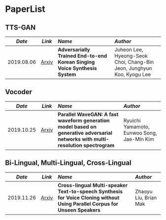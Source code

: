 # PaperList


## TTS-GAN
*Date*  |  *Link* |  *Name*  |  *Author*  |
:---: | :---: | :--- | :--- |
2019.08.06  |  [Arxiv](https://arxiv.org/abs/1908.01919)  | **Adversarially Trained End-to-end Korean Singing Voice Synthesis System** |  Juheon Lee, Hyeong-Seok Choi, Chang-Bin Jeon, Junghyun Koo, Kyogu Lee  | 

## Vocoder
*Date*  |  *Link* | *Name* | *Author* |
:---: | :---: | :--- | :--- |
2019.10.25  |  [Arxiv](https://arxiv.org/abs/1910.1148)  | **Parallel WaveGAN: A fast waveform generation model based on generative adversarial networks with multi-resolution spectrogram** |  Ryuichi Yamamoto, Eunwoo Song, Jae-Min Kim  | 

## Bi-Lingual, Multi-Lingual, Cross-Lingual
*Date*  |  *Link* | *Name* | *Author* |
:---: | :---: | :--- | :--- |
2019.11.26  |  [Arxiv](https://arxiv.org/abs/1911.11601)  | **Cross-lingual Multi-speaker Text-to-speech Synthesis for Voice Cloning without Using Parallel Corpus for Unseen Speakers** |  Zhaoyu Liu, Brian Mak  | 
